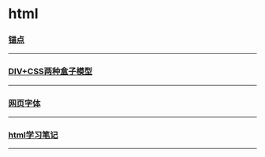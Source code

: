 html
====

### [锚点](anchor)

---

### [DIV+CSS两种盒子模型](box)

---

### [网页字体](font)

---

### [html学习笔记](note)

---
